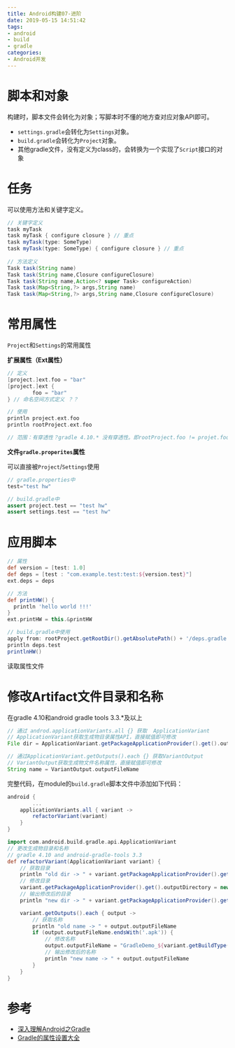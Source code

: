 ```yaml
---
title: Android构建07-进阶
date: 2019-05-15 14:51:42
tags:
- android
- build
- gradle
categories:
- Android开发
---
```


# 脚本和对象

构建时，脚本文件会转化为对象；写脚本时不懂的地方查对应对象API即可。

- `settings.gradle`会转化为`Settings`对象。
- `build.gradle`会转化为`Project`对象。
- 其他gradle文件，没有定义为class的，会转换为一个实现了`Script`接口的对象

<!-- more -->

# 任务

可以使用方法和关键字定义。

```groovy
// 关键字定义
task myTask
task myTask { configure closure } // 重点
task myTask(type: SomeType)
task myTask(type: SomeType) { configure closure } // 重点
 
// 方法定义
Task task(String name)
Task task(String name,Closure configureClosure)
Task task(String name,Action<? super Task> configureAction)
Task task(Map<String,?> args,String name)
Task task(Map<String,?> args,String name,Closure configureClosure)
```



# 常用属性

`Project`和`Settings`的常用属性

**扩展属性（Ext属性）**

```groovy
// 定义
[project.]ext.foo = "bar"
[project.]ext {
		foo = "bar"
} // 命名空间方式定义 ？？

// 使用
println project.ext.foo
println rootProject.ext.foo

// 范围：有穿透性？gradle 4.10.* 没有穿透性。即rootProject.foo != projet.foo
```



**文件`gradle.properites`属性**

可以直接被`Project`/`Settings`使用

```groovy
// gradle.properties中
test="test hw"

// build.gradle中
assert project.test == "test hw"
assert settings.test == "test hw"
```



# 应用脚本

```groovy
// 属性
def version = [test: 1.0]
def deps = [test : "com.example.test:test:${version.test}"]
ext.deps = deps

// 方法
def printHW() {
  println 'hello world !!!'
}
ext.printHW = this.&printHW

// build.gradle中使用
apply from: rootProject.getRootDir().getAbsolutePath() + '/deps.gradle'
println deps.test
printlnHW()
```



读取属性文件







# 修改Artifact文件目录和名称

在gradle 4.10和android gradle tools 3.3.*及以上

```groovy
// 通过 androd.applicationVariants.all {} 获取  ApplicationVariant
// ApplicationVariant获取生成物目录属性API，直接赋值即可修改
File dir = ApplicationVariant.getPackageApplicationProvider().get().outputDirectory

// 通过ApplicationVariant.getOutputs().each {} 获取VariantOutput
// VariantOutput获取生成物文件名称属性，直接赋值即可修改
String name = VariantOutput.outputFileName
```



完整代码，在module的`build.gradle`脚本文件中添加如下代码：

```groovy
android {
		...
    applicationVariants.all { variant ->
        refactorVariant(variant)
    }
}

import com.android.build.gradle.api.ApplicationVariant
// 更改生成物目录和名称
// gradle 4.10 and android-gradle-tools 3.3
def refactorVariant(ApplicationVariant variant) {
    // 获取目录
    println "old dir -> " + variant.getPackageApplicationProvider().get().outputDirectory.getAbsolutePath()
    // 修改目录
    variant.getPackageApplicationProvider().get().outputDirectory = new File("${project.projectDir.getPath()}/apk/${variant.getBuildType().name}")
    // 输出修改后的目录
    println "new dir -> " + variant.getPackageApplicationProvider().get().outputDirectory.getAbsolutePath()

    variant.getOutputs().each { output ->
        // 获取名称
        println "old name -> " + output.outputFileName
        if (output.outputFileName.endsWith('.apk')) {
            // 修改名称
            output.outputFileName = "GradleDemo_${variant.getBuildType().name}_${variant.getVersionName()}.apk"
            // 输出修改后的名称
            println "new name -> " + output.outputFileName
        }
    }
}
```





# 参考

- [深入理解Android之Gradle](https://blog.csdn.net/innost/article/details/48228651#t14)
- [Gradle的属性设置大全](http://www.huangbowen.net/blog/2013/09/12/setup-properties-in-gradle/)

